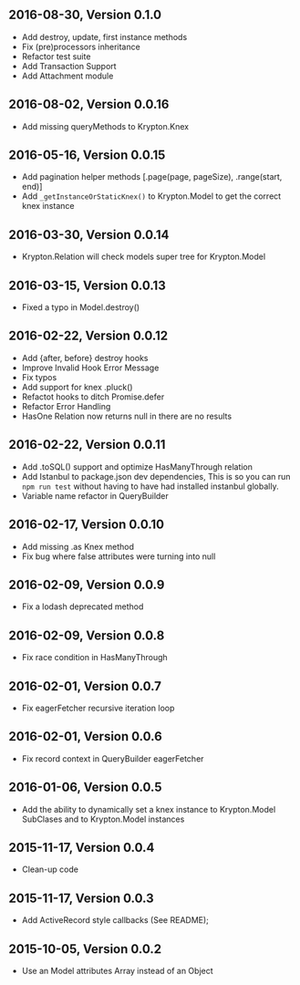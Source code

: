## 2016-08-30, Version 0.1.0
- Add destroy, update, first instance methods
- Fix (pre)processors inheritance
- Refactor test suite
- Add Transaction Support
- Add Attachment module

## 2016-08-02, Version 0.0.16
- Add missing queryMethods to Krypton.Knex

## 2016-05-16, Version 0.0.15
- Add pagination helper methods [.page(page, pageSize), .range(start, end)]
-  Add `_getInstanceOrStaticKnex()` to Krypton.Model to get the correct knex instance

## 2016-03-30, Version 0.0.14
- Krypton.Relation will check models super tree for Krypton.Model


## 2016-03-15, Version 0.0.13
- Fixed a typo in Model.destroy()

## 2016-02-22, Version 0.0.12
- Add {after, before} destroy hooks
- Improve Invalid Hook Error Message
- Fix typos
- Add support for knex .pluck()
- Refactot hooks to ditch Promise.defer
- Refactor Error Handling
- HasOne Relation now returns null in there are no results

## 2016-02-22, Version 0.0.11
- Add .toSQL() support and optimize HasManyThrough relation
- Add Istanbul to package.json dev dependencies, This is so you can run `npm run test` without having to have had installed instanbul globally.
- Variable name refactor in QueryBuilder

## 2016-02-17, Version 0.0.10
- Add missing .as Knex method
- Fix bug where false attributes were turning into null

## 2016-02-09, Version 0.0.9
- Fix a lodash deprecated method

## 2016-02-09, Version 0.0.8
- Fix race condition in HasManyThrough

## 2016-02-01, Version 0.0.7
- Fix eagerFetcher recursive iteration loop

## 2016-02-01, Version 0.0.6
- Fix record context in QueryBuilder eagerFetcher

## 2016-01-06, Version 0.0.5
 - Add the ability to dynamically set a knex instance to Krypton.Model SubClases
  and to Krypton.Model instances

## 2015-11-17, Version 0.0.4
 - Clean-up code

## 2015-11-17, Version 0.0.3
 - Add ActiveRecord style callbacks (See README);

## 2015-10-05, Version 0.0.2
 - Use an Model attributes Array instead of an Object
